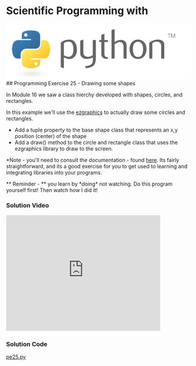 # Scientific Programming with 
<img src="../../imgs/python.png"/>
## Programming Exercise 25 - Drawing some shapes

In Module 16 we saw a class hierchy developed with shapes, circles, and rectangles.

In this example we'll use the [ezgraphics](http://www.ezgraphics.org/) to actually draw some circles and rectangles.  

- Add a tuple property to the base shape class that represents an x,y position (center) of the shape
- Add a draw() method to the circle and rectangle class that uses the ezgraphics library to draw to the screen.  

*Note - you'll need to consult the documentation - found [here](http://www.ezgraphics.org/UserGuide/UserGuide).  Its fairly straightforward, and its a good exercise for you to get used to learning and integrating libraries into your programs.

<div class="highlight">** Reminder -  ** you learn by *doing* not watching.  Do this program yourself first!  Then watch how I did it!</div>

### Solution Video
<iframe width="420" height="315" src="https://www.youtube.com/embed/40iK-Kqz_Ak" frameborder="0" allowfullscreen></iframe>

### Solution Code
[pe25.py](pe25.py)



